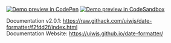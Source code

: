 [![Demo preview in CodePen](https://shields.io/badge/Demo%20Open%20in-CodePen-success?logo=codepen&style=flat)](https://codepen.io/jaywcjlove/pen/zbZKmq)
[![Demo preview in CodeSandbox](https://shields.io/badge/Demo%20Open%20in-CodeSandbox-success?logo=codesandbox&style=flat)](https://codesandbox.io/s/date-formatter-demo-jib1u)



Documentation v2.0.1: https://raw.githack.com/uiwjs/date-formatter/f2fdd2f/index.html  
Documentation Website: https://uiwjs.github.io/date-formatter/  
